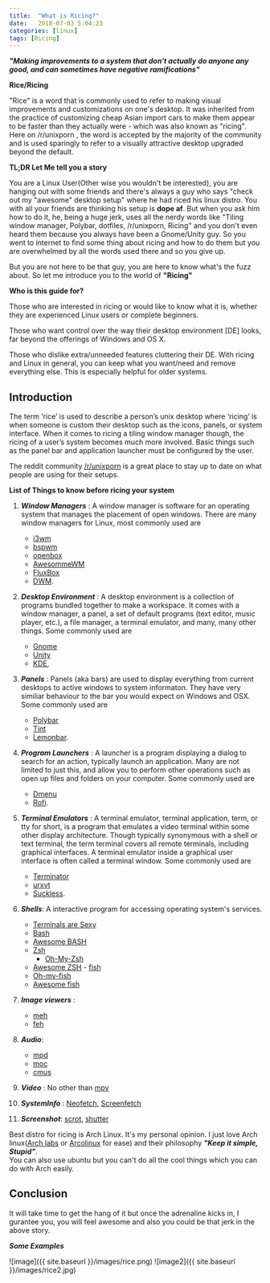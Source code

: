```yaml
---
title:  "What is Ricing?"
date:   2018-07-03 5:04:23
categories: [linux]
tags: [Ricing]
---
```


 ___"Making improvements to a system that don't actually do anyone any good, and can sometimes have negative ramifications"___

 
__Rice/Ricing__

   "Rice" is a word that is commonly used to refer to making visual improvements and customizations on one's desktop. It was inherited from the practice of customizing cheap Asian import cars to make them appear to be faster than they actually were - which was also known as "ricing". Here on /r/unixporn , the word is accepted by the majority of the community and is used sparingly to refer to a visually attractive desktop upgraded beyond the default.


__TL;DR Let Me tell you a story__

  You are a Linux User(Other wise you wouldn't be interested), you are hanging out with some friends and there's always a guy who says "check out my "awesome" desktop setup" where he had riced his linux distro. You with all your friends are thinking his setup is __dope af__. But when you ask him how to do it, he, being a huge jerk, uses all the nerdy words like "Tiling window manager, Polybar, dotfiles, /r/unixporn, Ricing" and you don't even heard them because you always have been a Gnome/Unity guy. So you went to internet to find some thing about ricing and how to do them but you are overwhelmed by all the words used there and so you give up.


But you are not here to be that guy, you are here to know what's the fuzz about. So let me introduce you to the world of __"Ricing"__
  


__Who is this guide for?__

Those who are interested in ricing or would like to know what it is, whether they are experienced Linux users or complete beginners.

Those who want control over the way their desktop environment [DE] looks, far beyond the offerings of Windows and OS X.

Those who dislike extra/unneeded features cluttering their DE. With ricing and Linux in general, you can keep what you want/need and remove everything else. This is especially helpful for older systems.  

## Introduction
The term ‘rice’ is used to describe a person’s unix desktop where ‘ricing’ is when someone is custom their desktop such as the icons, panels, or system interface. When it comes to ricing a tiling window manager though, the ricing of a user’s system becomes much more involved. Basic things such as the panel bar and application launcher must be configured by the user.

The reddit community [/r/unixporn][unixporn] is a great place to stay up to date on what people are using for their setups.

__List of Things to know before ricing your system__

   1. ___Window Managers___  : A window manager is software for an operating system that manages the placement of open windows. There are many window managers for Linux, most commonly used are
         - [i3wm][i3website]
         - [bspwm][bspwmwebsite]
         - [openbox][openboxwebsite]
         - [AwesommeWM][awesomewebsite]
         - [FluxBox][fboxwebsite]
         - [DWM][dwm].

   2. ___Desktop Environment___ :  A desktop environment is a collection of programs bundled together to make a workspace. It comes with a window manager, a panel, a set of default programs (text editor, music player, etc.), a file manager, a terminal emulator, and many, many other things. Some commonly used are
       - [Gnome][gnome]
       - [Unity][unity]
       - [KDE][kde],  

   3. ___Panels___ : Panels (aka bars) are used to display everything from current desktops to active windows to system informaton. They have very similiar behaviour to the bar you would expect on Windows and OSX. Some commonly used are
       - [Polybar][polybar]
       - [Tint][tint]
       - [Lemonbar][lemonbar].

   4. ___Program Launchers___ : A launcher is a program displaying a dialog to search for an action, typically launch an application. Many are not limited to just this, and allow you to perform other operations such as open up files and folders on your computer. Some commonly used are 
      - [Dmenu][dmenu]
      - [Rofi][rofi].

   5. ___Terminal Emulators___ : A terminal emulator, terminal application, term, or tty for short, is a program that emulates a video terminal within some other display architecture. Though typically synonymous with a shell or text terminal, the term terminal covers all remote terminals, including graphical interfaces. A terminal emulator inside a graphical user interface is often called a terminal window. Some commonly used are
      - [Terminator][terminator]
      - [urxvt][urxvt]
      - [Suckless][st].

   6. ___Shells___: A interactive program for accessing operating system's services. 
      - [Terminals are Sexy][tsexy]
      -  [Bash][bash]
       -  [Awesome BASH][abash]
        -  [Zsh][zsh]
             - [Oh-My-Zsh][ohmyzsh]
         - [Awesome ZSH][azsh]
    -  [fish][fish]
       - [Oh-my-fish][ohmyfish]
       - [Awesome fish][afish]

   7. ___Image viewers___ : 
        -  [meh][meh]
        -  [feh][feh]
    
   8. ___Audio___: 
        -  [mpd][mpd] 
        -  [moc][moc]
        -  [cmus][cmus]
   9. ___Video___ : No other than [mpv][mpv]
   
   10. ___SystemInfo___ : [Neofetch][neofetch], [Screenfetch][screenfetch]

   11. ___Screenshot___: [scrot][scrot], [shutter][shutter]

  Best distro for ricing is Arch Linux. It's my personal opinion. I just love Arch linux([Arch labs][alasb] or [Arcolinux][alinux] for ease) and their philosophy ___"Keep it simple, Stupid"___.  
  You can also use ubuntu but you can't do all the cool things which you can do with Arch easily.
 
## Conclusion
  It will take time to get the hang of it but once the adrenaline kicks in, I gurantee you, you will feel awesome and also you could be that jerk in the above story.


___Some Examples___


![image]({{ site.baseurl }}/images/rice.png)
![image2]({{ site.baseurl }}/images/rice2.jpg)


[unixporn]:https://www.reddit.com/r/unixporn
[i3website]: https://i3wm.org
[bspwmwebsite]: https://github.com/baskerville/bspwm
[openboxwebsite]: https://openbox.org
[awesomewebsite]: https://awesomewm.org
[fboxwebsite]: https://fluxbox.org
[dwm]: https://dwm.suckless.org
[gnome]: https://www.gnome.org
[unity]: https://unity3d.org
[kde]: https://www.kde.org
[polybar]: //https://github.com/jaagr/polybar
[tint]: https://https://wiki.archlinux.org/index.php/tint2
[lemonbar]: https://https://github.com/LemonBoy/bar
[dmenu]: https://tools.suckless.org/dmenu/
[rofi]: https://github.com/DaveDavenport/rofi
[terminator]: https://gnometerminator.blogspot.com/p/introduction.html
[urxvt]: https://wiki.archlinux.org/index.php/rxvt-unicode
[st]: https://st.suckless.org/
[tsexy]:https://terminalsare.sexy/
[bash]: https://www.gnu.org/software/bash/
[abash]: https://github.com/awesome-lists/awesome-bash
[zsh]: https://www.zsh.org/
[ohmyzsh]: https://ohmyz.sh/
[azsh]: https://github.com/unixorn/awesome-zsh-plugins
[fish]: https://fishshell.com/
[ohmyfish]: https://github.com/oh-my-fish/oh-my-fish
[afish]: https://github.com/fisherman/awesome-fish-shell
[meh]: https:///www.johnhawthorn.com/meh/
[feh]: https://feh.finalrewind.org/
[mpd]: https://github.com/MusicPlayerDaemon/MPD
[moc]: https://moc.daper.net/
[cmus]: https://cmus.github.io/
[mpv]: https://mpv.io/
[screenfetch]: https://github.com/KittyKatt/screenFetch
[neofetch]: https://github.com/dylanaraps/neofetch
[scrot]: https://github.com/dreamer/scrot
[shutter]: https://shutter-project.org/
[alasb]: https://archlabslinux.com/
[alinux]: https://arcolinux.info